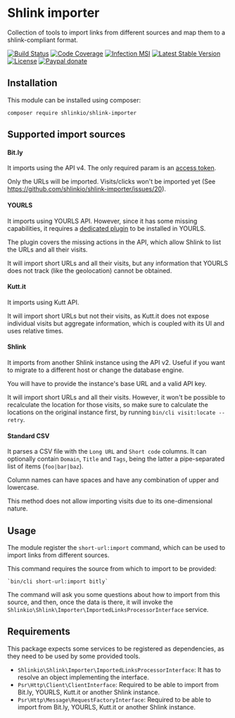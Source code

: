 # Shlink importer

Collection of tools to import links from different sources and map them to a shlink-compliant format.

[![Build Status](https://img.shields.io/github/workflow/status/shlinkio/shlink-importer/Continuous%20integration/main?logo=github&style=flat-square)](https://github.com/shlinkio/shlink-importer/actions?query=workflow%3A%22Continuous+integration%22)
[![Code Coverage](https://img.shields.io/codecov/c/gh/shlinkio/shlink-importer/main?style=flat-square)](https://app.codecov.io/gh/shlinkio/shlink-importer)
[![Infection MSI](https://img.shields.io/endpoint?style=flat-square&url=https%3A%2F%2Fbadge-api.stryker-mutator.io%2Fgithub.com%2Fshlinkio%2Fshlink-importer%2Fmain)](https://dashboard.stryker-mutator.io/reports/github.com/shlinkio/shlink-importer/main)
[![Latest Stable Version](https://img.shields.io/github/release/shlinkio/shlink-importer.svg?style=flat-square)](https://packagist.org/packages/shlinkio/shlink-importer)
[![License](https://img.shields.io/github/license/shlinkio/shlink-importer.svg?style=flat-square)](https://github.com/shlinkio/shlink-importer/blob/main/LICENSE)
[![Paypal donate](https://img.shields.io/badge/Donate-paypal-blue.svg?style=flat-square&logo=paypal&colorA=aaaaaa)](https://slnk.to/donate)

## Installation

This module can be installed using composer:

    composer require shlinkio/shlink-importer

## Supported import sources

#### Bit.ly

It imports using the API v4. The only required param is an [access token](https://bitly.is/accesstoken).

Only the URLs will be imported. Visits/clicks won't be imported yet (See https://github.com/shlinkio/shlink-importer/issues/20).

#### YOURLS

It imports using YOURLS API. However, since it has some missing capabilities, it requires a [dedicated plugin](https://slnk.to/yourls-import) to be installed in YOURLS.

The plugin covers the missing actions in the API, which allow Shlink to list the URLs and all their visits.

It will import short URLs and all their visits, but any information that YOURLS does not track (like the geolocation) cannot be obtained.

#### Kutt.it

It imports using Kutt API.

It will import short URLs but not their visits, as Kutt.it does not expose individual visits but aggregate information, which is coupled with its UI and uses relative times.

#### Shlink

It imports from another Shlink instance using the API v2. Useful if you want to migrate to a different host or change the database engine.

You will have to provide the instance's base URL and a valid API key.

It will import short URLs and all their visits. However, it won't be possible to recalculate the location for those visits, so make sure to calculate the locations on the original instance first, by running `bin/cli visit:locate --retry`.

#### Standard CSV

It parses a CSV file with the `Long URL` and `Short code` columns. It can optionally contain `Domain`, `Title` and `Tags`, being the latter a pipe-separated list of items (`foo|bar|baz`).

Column names can have spaces and have any combination of upper and lowercase.

This method does not allow importing visits due to its one-dimensional nature.

## Usage

The module register the `short-url:import` command, which can be used to import links from different sources.

This command requires the source from which to import to be provided:

    `bin/cli short-url:import bitly`

The command will ask you some questions about how to import from this source, and then, once the data is there, it will invoke the `Shlinkio\Shlink\Importer\ImportedLinksProcessorInterface` service.

## Requirements

This package expects some services to be registered as dependencies, as they need to be used by some provided tools.

* `Shlinkio\Shlink\Importer\ImportedLinksProcessorInterface`: It has to resolve an object implementing the interface.
* `Psr\Http\Client\ClientInterface`: Required to be able to import from Bit.ly, YOURLS, Kutt.it or another Shlink instance.
* `Psr\Http\Message\RequestFactoryInterface`: Required to be able to import from Bit.ly, YOURLS, Kutt.it or another Shlink instance.
